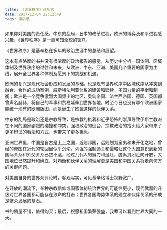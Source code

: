 ```yaml
---
title: 《世界秩序》读后感
date: 2017-12-04 22:12:49
tags: 读后感
---
```


如果你对美国的责任感，中东的乱局，日本的改革进程，欧洲的博弈及和平进程感兴趣，《世界秩序》是一扇可知全貌的窗户。

《世界秩序》是基辛格在多年的政治生涯中的总结和展望。

这本有点略厚的书并没有很浓厚的政治报告的感觉，从历史中分析一国体制、区域体制及世界秩序的过往和未来，从欧洲、中东、亚洲、美国几个重要的国家为主线，展开全世界各种体制及愿景下的挑战和机遇。

欧洲的复兴是现代社会形成和发展的基础，也是现有世界秩序中区域秩序从冲突到融合、合作的成功案例，威斯特法利亚体系的建设和延续，多国力量的平衡和制衡；欧洲是一个竞争激烈大国频出的地区，奥匈帝国、法兰西帝国、德国、英国都曾声名赫赫，将自己的军事和贸易延伸到世界各地，时至今日也没有哪个欧洲国家能统一现有的欧洲版图，而是诞生了欧盟这样的伙伴关系。

中东的乱局是政治还是宗教导致，是宗教的执着和近乎恐怖的崇拜导致伊斯兰教派在不同的国家剧烈的碰撞和冲突，强权政治的倒台，宗教政治的抬头给大家带来了更多辩证的看法和方式，也带来了更多担忧。

亚洲世界里，中国是自古是上上之国，近则邦国，远则划为蛮夷和未开化之地，曾经的帝国在近代的轮回里似乎沉沦，列强的强制通关和侵略让这个大国意识到新的国际关系和外交关系已然不适，经过几代人的努力和追赶，脱离封闭走向开放，大国地位已然提升和确立，对均衡和伙伴关系的理解更是美国和中国关系将走向何方的关键问题。

对美国自身的世界观评论时，客观写实，可见基辛格博士视野宽广。

在开放的潮流下，某种宗教信仰或国家体制统治世界的可能性更小，现代武器的升级对世界各国都可能存在致命的打击；世界各国均势体系的建立和伙伴关系的形成是繁荣发展的基石。

书的质量不错，值得购买；最后，祝愿祖国繁荣强盛，我辈可以看到世界大同的一天。


--------------------- 